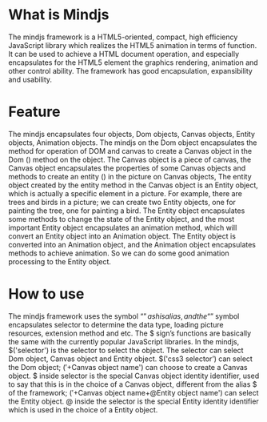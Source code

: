 What is Mindjs
======

The mindjs framework is a HTML5-oriented, compact, high efficiency JavaScript library which realizes the HTML5<canvas> animation in terms of function. It can be used to achieve a HTML document operation, and especially encapsulates for the HTML5<canvas> element the graphics rendering, animation and other control ability. The framework has good encapsulation, expansibility and usability.

Feature
======

The mindjs encapsulates four objects, Dom objects, Canvas objects, Entity objects, Animation objects.
The mindjs on the Dom object encapsulates the method for operation of DOM and canvas to create a Canvas object in the Dom () method on the object.
The Canvas object is a piece of canvas, the Canvas object encapsulates the properties of some Canvas objects and methods to create an entity () in the picture on Canvas objects,
The entity object created by the entity method in the Canvas object is an Entity object, which is actually a specific element in a picture. For example, there are trees and birds in a picture; we can create two Entity objects, one for painting the tree, one for painting a bird. The Entity object encapsulates some methods to change the state of the Entity object, and the most important Entity object encapsulates an animation method, which will convert an Entity object into an Animation object.
  The Entity object is converted into an Animation object, and the Animation object encapsulates methods to achieve animation. So we can do some good animation processing to the Entity object.

How to use
======
	
The mindjs framework uses the symbol “$” as his alias, and the “$” symbol encapsulates selector to determine the data type, loading picture resources, extension method and etc. The $ sign’s functions are basically the same with the currently popular JavaScript libraries.
In the mindjs, $('selector') is the selector to select the object. The selector can select Dom object, Canvas object and Entity object.
$('css3 selector’) can select the Dom object; $('$+Canvas object name') can choose to create a Canvas object. $ inside selector is the special Canvas object identity identifier, used to say that this is in the choice of a Canvas object, different from the alias $ of the framework; $('$+Canvas object name+@Entity object name') can select the Entity object. @ inside the selector is the special Entity identity identifier which is used in the choice of a Entity object.

